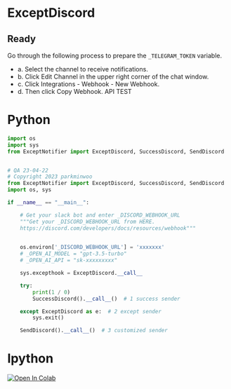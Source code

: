 # ExceptDiscord

## Ready
Go through the following process to prepare the `_TELEGRAM_TOKEN` variable.

- a. Select the channel to receive notifications.
- b. Click Edit Channel in the upper right corner of the chat window.
- c. Click Integrations - Webhook - New Webhook.
- d. Then click Copy Webhook. API TEST <Br>



# Python

```python
import os
import sys
from ExceptNotifier import ExceptDiscord, SuccessDiscord, SendDiscord


# QA 23-04-22
# Copyright 2023 parkminwoo
from ExceptNotifier import ExceptDiscord, SuccessDiscord, SendDiscord
import os, sys

if __name__ == "__main__":

    # Get your slack bot and enter _DISCORD_WEBHOOK_URL
    """Get your _DISCORD_WEBHOOK_URL from HERE. 
    https://discord.com/developers/docs/resources/webhook"""

  
    os.environ['_DISCORD_WEBHOOK_URL'] = 'xxxxxxx'
    # _OPEN_AI_MODEL = "gpt-3.5-turbo"
    # _OPEN_AI_API = "sk-xxxxxxxxx"

    sys.excepthook = ExceptDiscord.__call__

    try:
        print(1 / 0)
        SuccessDiscord().__call__()  # 1 success sender

    except ExceptDiscord as e:  # 2 except sender
        sys.exit()

    SendDiscord().__call__()  # 3 customized sender


```

# Ipython
[![Open In Colab](https://colab.research.google.com/assets/colab-badge.svg)](https://colab.research.google.com/drive/1lwsIBpql_1zgEdIWRw6O_jBOZKJdHqBh?usp=sharing) 
